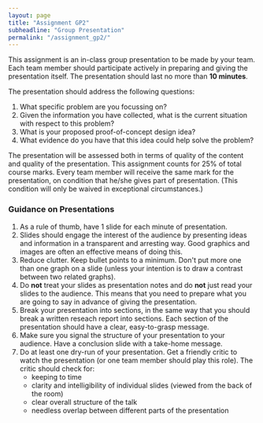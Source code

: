 ```yaml
---
layout: page
title: "Assignment GP2"
subheadline: "Group Presentation"
permalink: "/assignment_gp2/"
---
```


This assignment is an in-class group presentation to be made by your team. Each team member should participate actively in preparing and giving the presentation itself.
The presentation should last no more than **10 minutes**. 

The presentation should address the following questions:

1. What specific problem are you focussing on?
2. Given the information you have collected, what is the current situation with respect to this problem?
3. What is your proposed proof-of-concept design idea?
4. What evidence do you have that this idea could help solve the problem?

The presentation will be assessed both in terms of quality of the content and quality of the presentation. This assignment counts for 25% of total course marks. Every team member will receive the same mark for the presentation, on condition that he/she gives part of presentation. (This condition will only be waived in exceptional circumstances.)


### Guidance on Presentations

1. As a rule of thumb, have 1 slide for each minute of presentation.
2. Slides should engage the interest of the audience by presenting ideas and information in a transparent and arresting way. Good graphics and images are often an effective means of doing this. 
3. Reduce clutter. Keep bullet points to a minimum. Don't put more one than one graph on a slide (unless your intention is to draw a contrast between two related graphs).
3. Do **not** treat your slides as presentation notes and do **not** just read your slides to the audience.  This means that you need to prepare what you are going to say in advance of giving the presentation.
4. Break your presentation into sections, in the same way that you should break a written reseach report into sections. Each section of the presentation should have a clear, easy-to-grasp message.
5. Make sure you signal the structure of your presentation to your audience. Have a conclusion slide with a take-home message.
5. Do at least one dry-run of your presentation. Get a friendly critic to watch the presentation (or one team member should play this role). The critic should check for:
    * keeping to time
    * clarity and intelligibility of individual slides (viewed from the back of the room)
    * clear overall structure of the talk
    * needless overlap between different parts of the presentation
 